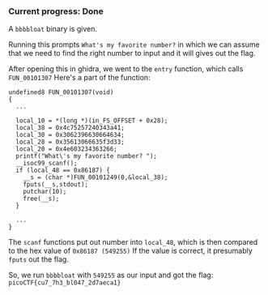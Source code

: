 ### Current progress: Done

A `bbbbloat` binary is given. 

Running this prompts `What's my favorite number?` in which we can assume that we need to find the right number to input and it will gives out the flag.

After opening this in ghidra, we went to the `entry` function, which calls `FUN_00101307`
Here's a part of the function:

```
undefined8 FUN_00101307(void)
{
  ...

  local_10 = *(long *)(in_FS_OFFSET + 0x28);
  local_38 = 0x4c75257240343a41;
  local_30 = 0x3062396630664634;
  local_28 = 0x35613066635f3d33;
  local_20 = 0x4e603234363266;
  printf("What\'s my favorite number? ");
  __isoc99_scanf();
  if (local_48 == 0x86187) {
    __s = (char *)FUN_00101249(0,&local_38);
    fputs(__s,stdout);
    putchar(10);
    free(__s);
  }

  ...
}
```

The `scanf` functions put out number into `local_48`, which is then compared to the hex value of `0x86187 (549255)`
If the value is correct, it presumably `fputs` out the flag.

So, we run `bbbbloat` with `549255` as our input and got the flag: `picoCTF{cu7_7h3_bl047_2d7aeca1}`
